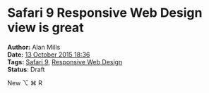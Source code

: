 Safari 9 Responsive Web Design view is great
============================================
**Author:** Alan Mills  
**Date:** [13 October 2015 18:36](/blog/history/2015-10.md)  
**Tags:** [Safari 9](/blog/categories/safari-9.md), [Responsive Web Design](/blog/categories/responsive-web-design.md)  
**Status**: Draft

New ⌥ ⌘ R
